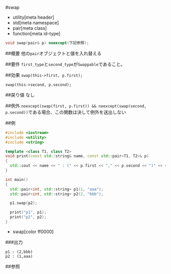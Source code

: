 #swap
* utility[meta header]
* std[meta namespace]
* pair[meta class]
* function[meta id-type]

```cpp
void swap(pair& p) noexcept(下記参照);
```

##概要
他の`pair`オブジェクトと値を入れ替える


##要件
`first_type`と`second_type`が`Swappable`であること。


##効果
`swap(this->first, p.first);`

`swap(this->second, p.second);`


##戻り値
なし


##例外
`noexcept(swap(first, p.first)) && noexcept(swap(second, p.second))`である場合、この関数は決して例外を送出しない


##例
```cpp
#include <iostream>
#include <utility>
#include <string>

template <class T1, class T2>
void print(const std::string& name, const std::pair<T1, T2>& p)
{
  std::cout << name << " : (" << p.first << "," << p.second << ")" << std::endl;
}

int main()
{
  std::pair<int, std::string> p1(1, "aaa");
  std::pair<int, std::string> p2(2, "bbb");

  p1.swap(p2);

  print("p1", p1);
  print("p2", p2);
}
```
* swap[color ff0000]

###出力
```
p1 : (2,bbb)
p2 : (1,aaa)
```

##参照


